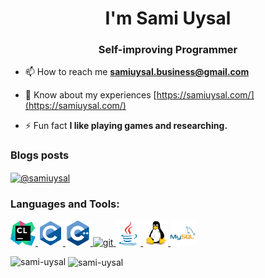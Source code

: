 <h1 align="center">I'm Sami Uysal</h1>
<h3 align="center">Self-improving Programmer</h3>

- 📫 How to reach me **samiuysal.business@gmail.com**

- 📄 Know about my experiences [https://samiuysal.com/](https://samiuysal.com/)

- ⚡ Fun fact **I like playing games and researching.**

### Blogs posts
<!-- BLOG-POST-LIST:START -->
<!-- BLOG-POST-LIST:END -->
<a href="https://medium.com/@samiuysal" target="blank"><img align="center" src="https://raw.githubusercontent.com/rahuldkjain/github-profile-readme-generator/master/src/images/icons/Social/medium.svg" alt="@samiuysal" height="30" width="40" /></a>

<h3 align="left">Languages and Tools:</h3>
<p align="left">
<a href="https://www.jetbrains.com/clion/" target="_blank" rel="noreferrer"> <img src="https://github.com/JetBrains/logos/blob/master/web/clion/clion.svg" alt="clion" width="40" height="40"/> </a>
<a href="https://www.cprogramming.com/" target="_blank" rel="noreferrer"> <img src="https://raw.githubusercontent.com/devicons/devicon/master/icons/c/c-original.svg" alt="c" width="40" height="40"/> </a> 
<a href="https://www.w3schools.com/cpp/" target="_blank" rel="noreferrer"> <img src="https://raw.githubusercontent.com/devicons/devicon/master/icons/cplusplus/cplusplus-original.svg" alt="cplusplus" width="40" height="40"/> </a> 
<a href="https://git-scm.com/" target="_blank" rel="noreferrer"> <img src="https://www.vectorlogo.zone/logos/git-scm/git-scm-icon.svg" alt="git" width="40" height="40"/> </a> 
<a href="https://www.java.com" target="_blank" rel="noreferrer"> <img src="https://raw.githubusercontent.com/devicons/devicon/master/icons/java/java-original.svg" alt="java" width="40" height="40"/> </a> 
<a href="https://www.linux.org/" target="_blank" rel="noreferrer"> <img src="https://raw.githubusercontent.com/devicons/devicon/master/icons/linux/linux-original.svg" alt="linux" width="40" height="40"/> </a> 
<a href="https://www.mysql.com/" target="_blank" rel="noreferrer"> <img src="https://raw.githubusercontent.com/devicons/devicon/master/icons/mysql/mysql-original-wordmark.svg" alt="mysql" width="40" height="40"/> </a>
</p>

<p><img align="left" src="https://github-readme-stats.vercel.app/api/top-langs?username=sami-uysal&show_icons=true&theme=dark&locale=en&layout=compact" alt="sami-uysal" /></p>

<p>&nbsp;<img align="center" src="https://github-readme-stats.vercel.app/api?username=sami-uysal&show_icons=true&theme=dark&locale=en" alt="sami-uysal" /></p>
